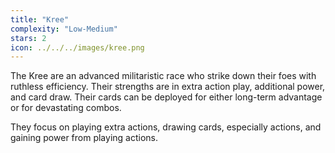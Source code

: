 ```yaml
---
title: "Kree"
complexity: "Low-Medium"
stars: 2
icon: ../../../images/kree.png
---
```


The Kree are an advanced militaristic race who strike down their foes with ruthless efficiency. Their strengths are in extra action play, additional power, and card draw. Their cards can be deployed for either long-term advantage or for devastating combos.

They focus on playing extra actions, drawing cards, especially actions, and gaining power from playing actions.
